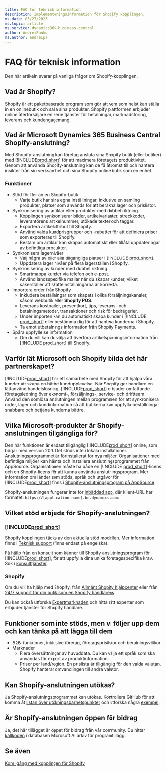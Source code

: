 ```yaml
---
title: FAQ för teknisk information
description: Implementeringsinformation för Shopify kopplingen.
ms.date: 03/27/2023
ms.topic: article
ms.service: dynamics365-business-central
author: AndreiPanko
ms.author: andreipa
---
```


# FAQ för teknisk information

Den här artikeln svarar på vanliga frågor om Shopify-kopplingen.

## Vad är Shopify?

Shopify är ett paketbaserade program som gör att vem som helst kan ställa in en onlinebutik och sälja sina produkter. Shopify plattformen erbjuder online återförsäljare en serie tjänster för betalningar, marknadsföring, leverans och kundengagemang.

## Vad är Microsoft Dynamics 365 Business Central Shopify-anslutning?

Med Shopify-anslutning kan företag ansluta sina Shopify butik (eller butiker) med [!INCLUDE[prod_short](../includes/prod_short.md)] för att maximera företagets produktivitet. Genom att använda Shopify-anslutning kan de få åtkomst till och hantera insikter från sin verksamhet och sina Shopify online butik som en enhet.

### Funktioner

- Stöd för fler än en Shopify-butik
  - Varje butik har sina egna inställningar, inklusive en samling produkter, platser som används för att beräkna lager och prislistor.  
- Synkronisering av artiklar eller produkter med dubbel riktning
  - Kopplingen synkroniserar bilder, artikelvarianter, streckkoder, leverantörens artikelnummer, utökade texter och taggar.  
  - Exportera artikelattribut till Shopify.  
  - Använd valda kundprisgrupper och -rabatter för att definiera priser som exporteras till Shopify.  
  - Bestäm om artiklar kan skapas automatiskt eller tillåta uppdateringar av befintliga produkter.  
- Synkronisera lagernivåer
  - Välj några av eller alla tillgängliga platser i [!INCLUDE [prod_short](../includes/prod_short.md)].  
  - Uppdatera lager nivåer på flera lagerställen i Shopify.  
- Synkronisering av kunder med dubbel riktning
  - Smartmappa kunder via telefon och e-post.  
  - Använd landsspecifika mallar när du skapar kunder, vilket säkerställer att skatteinställningarna är korrekta.  
- Importera order från Shopify
  - Inkludera beställningar som skapats i olika försäljningskanaler, såsom webbutik eller **Shopify POS**.
  - Leverans kostnader, presentkort, tips, leverans- och betalningsmetoder, transaktioner och risk för bedrägerier.  
  - Under importen kan du automatiskt skapa kunder i [!INCLUDE [prod_short](../includes/prod_short.md)] eller bestämma dig för att hantera kunderna i Shopify.  
  - Ta emot utbetalnings information från Shopify Payments.
- Spåra uppfyllelse information
  - Om du vill kan du välja att överföra artikelspårningsinformation från [!INCLUDE [prod_short](../includes/prod_short.md)] till Shopify.  

## Varför lät Microsoft och Shopify bilda det här partnerskapet?

[!INCLUDE[prod_short](../includes/prod_long.md)] har ett samarbete med Shopify för att hjälpa våra kunder att skapa en bättre kundupplevelse. När Shopify ger handlare en lättanvänd handelslösning, [!INCLUDE[prod_short](../includes/prod_short.md)] erbjuder omfattande företagsledning över ekonomi-, försäljnings-, service- och driftteam. Använd den sömlösa anslutningen mellan programmen för att synkronisera order, lager och kundinformation så att butikerna kan uppfylla beställningar snabbare och betjäna kunderna bättre.

## Vilka Microsoft-produkter är Shopify-anslutningen tillgängliga för?

Den här funktionen är endast tillgänglig [!INCLUDE[prod_short](../includes/prod_short.md)] online, som börjar med version 20.1. Det stöds inte i lokala installationer. Anslutningsprogrammet är förinstallerat för nya miljöer. Organisationer med befintliga miljöer kan hämta och installera anslutningsprogrammet från AppSource. Organisationen måste ha både en [!INCLUDE [prod_short](../includes/prod_short.md)]-licens och en Shopify-licens för att kunna använda anslutningsprogram. Mer information om länder som stöds, språk och utgåvor för [!INCLUDE[prod_short](../includes/prod_short.md)] finns i [Shopify-anslutningsprogram på AppSource](https://go.microsoft.com/fwlink/?linkid=2196238).

Shopify-anslutningen fungerar inte för [inbäddad app](/dynamics365/business-central/dev-itpro/deployment/embed-app-overview), där klient-URL har formatet: `https://[application name].bc.dynamics.com`.

## Vilket stöd erbjuds för Shopify-anslutningen?

### [!INCLUDE[prod_short](../includes/prod_short.md)]

Shopify kopplingen täcks av den aktuella stöd modellen. Mer information finns i [Teknisk support](/dynamics365/business-central/dev-itpro/administration//manage-technical-support) (finns endast på engelska).

Få hjälp från en konsult som känner till Shopify anslutningsprogram för [!INCLUDE[prod_short](../includes/prod_short.md)], för att uppfylla dina unika företagsspecifika krav. Sök i [konsulttjänster](https://aka.ms/BCShopifyConsultant).

### Shopify

Om du vill ha hjälp med Shopify, från [Allmänt Shopify hjälpcenter](https://help.shopify.com/) eller från [24/7 support för din butik som en Shopify handlarens](https://help.shopify.com/questions#/).

Du kan också utforska [Expertmarknaden](https://experts.shopify.com/) och hitta rätt experter som erbjuder tjänster för Shopify handlare.

## Funktioner som inte stöds, men vi följer upp dem och kan tänka på att lägga till dem

- B2B-funktioner, inklusive företag, företagsprislistor och betalningsvillkor
- Marknader
  - Flera översättningar av huvuddata. Du kan välja ett språk som ska användas för export av produktinformation.
  - Priser per land/region. En prislista är tillgänglig för den valda valutan. Shopify hanterar omvandlingen till andra valutor.

## Kan Shopify-anslutningen utökas?

Ja Shopify-anslutningsprogrammet kan utökas. Kontrollera GitHub för att komma åt [listan över utökningsbarhetspunkter](https://github.com/microsoft/ALAppExtensions/tree/main/Apps/W1/Shopify) och utforska några [exempel](https://github.com/microsoft/ALAppExtensions/blob/main/Apps/W1/Shopify/extensibility_examples.md).

## Är Shopify-anslutningen öppen för bidrag

Ja, det här tillägget är öppet för bidrag från vår community. Du hittar [källkoden](https://github.com/microsoft/ALAppExtensions/tree/main/Apps/W1/Shopify) i databasen Microsoft Al arkiv för programtillägg.

## Se även

[Kom igång med kopplingen för Shopify](get-started.md)  
